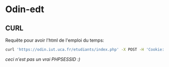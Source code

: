 # Odin-edt

## CURL

Requête pour avoir l'html de l'emploi du temps:
```sh
curl 'https://odin.iut.uca.fr/etudiants/index.php' -X POST -H 'Cookie: PHPSESSID=eaef138d679oi7ea3d84ec96121413471b93ee15e6b599b596e2daf6a7030065' --data-raw 'bind=doing&edt=lazy'
```
_ceci n'est pas un vrai PHPSESSID :)_
